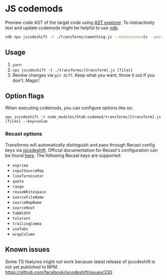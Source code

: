 # JS codemods

Preview code AST of the target code using [AST explorer](https://astexplorer.net/).
To interactively test and update codemods might be helpful to use [ndb](https://github.com/GoogleChromeLabs/ndb).

```sh
ndb npx jscodeshift -t ./transforms/something.js --extensions=ts --parser=tsx ./src/**/*container.ts
```

## Usage

1. `yarn`
2. `npx jscodeshift -t ./transforms/[transform].js [files]`
3. Review changes via `git diff`. Keep what you want, throw it out if you don't. Magic!

## Option flags

When executing codemods, you can configure options like so:

`npx jscodeshift -t node_modules/5to6-codemod/transforms/[transform].js [files] --key=value`

### Recast options

Transforms will automatically distinguish and pass through Recast config keys via [jscodeshift](https://github.com/facebook/jscodeshift#passing-options-to-recast). Official documentation for Recast's configuration can be found [here](https://github.com/benjamn/recast/blob/4899a70d4b9aeec9c599065be3338464b7047767/lib/options.js#L1). The following Recast keys are supported:

- `esprima`
- `inputSourceMap`
- `lineTerminator`
- `quote`
- `range`
- `reuseWhitespace`
- `sourceFileName`
- `sourceMapName`
- `sourceRoot`
- `tabWidth`
- `tolerant`
- `trailingComma`
- `useTabs`
- `wrapColumn`

## Known issues

Some TS features might not work because latest release of jscodeshift is not yet published to NPM.
https://github.com/facebook/jscodeshift/issues/330
